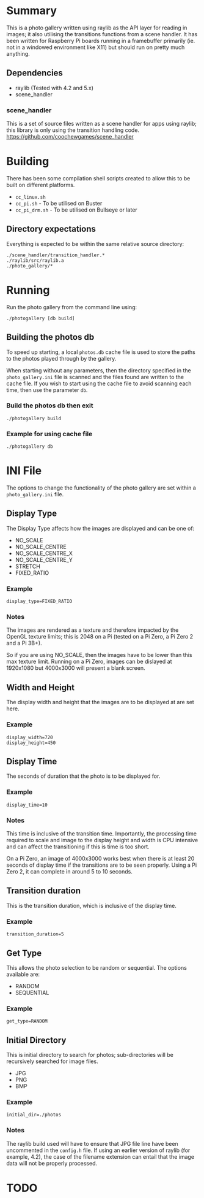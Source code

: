 # Summary
This is a photo gallery written using raylib as the API layer for reading in images; it also utilising the transitions functions from a scene handler.  It has been written for Raspberry Pi boards running in a framebuffer primarily (ie. not in a windowed environment like X11) but should run on pretty much anything.

## Dependencies
- raylib (Tested with 4.2 and 5.x)
- scene_handler

### scene_handler
This is a set of source files written as a scene handler for apps using raylib; this library is only using the transition handling code.
https://github.com/coochewgames/scene_handler

# Building
There has been some compilation shell scripts created to allow this to be built on different platforms.
- `cc_linux.sh`
- `cc_pi.sh` - To be utilised on Buster
- `cc_pi_drm.sh` - To be utilised on Bullseye or later

## Directory expectations
Everything is expected to be within the same relative source directory:
```
./scene_handler/transition_handler.*
./raylib/src/raylib.a
./photo_gallery/*
```

# Running
Run the photo gallery from the command line using:
```
./photogallery [db build]
```

## Building the photos db
To speed up starting, a local `photos.db` cache file is used to store the paths to the photos played through by the gallery.

When starting without any parameters, then the directory specified in the `photo_gallery.ini` file is scanned and the files found are written to the cache file.  If you wish to start using the cache file to avoid scanning each time, then use the parameter `db`.

### Build the photos db then exit
```
./photogallery build
```

### Example for using cache file
```
./photogallery db
```

# INI File
The options to change the functionality of the photo gallery are set within a `photo_gallery.ini` file.

## Display Type
The Display Type affects how the images are displayed and can be one of:
- NO_SCALE
- NO_SCALE_CENTRE
- NO_SCALE_CENTRE_X
- NO_SCALE_CENTRE_Y
- STRETCH
- FIXED_RATIO

### Example
```
display_type=FIXED_RATIO
```

### Notes
The images are rendered as a texture and therefore impacted by the OpenGL texture limits; this is 2048 on a Pi (tested on a Pi Zero, a Pi Zero 2 and a Pi 3B+).

So if you are using NO_SCALE, then the images have to be lower than this max texture limit.  Running on a Pi Zero, images can be dislayed at 1920x1080 but 4000x3000 will present a blank screen.

## Width and Height
The display width and height that the images are to be displayed at are set here.

### Example
```
display_width=720
display_height=450
```

## Display Time
The seconds of duration that the photo is to be displayed for.

### Example
```
display_time=10
```

### Notes
This time is inclusive of the transition time.  Importantly, the processing time required to scale and image to the display height and width is CPU intensive and can affect the transitioning if this is time is too short.

On a Pi Zero, an image of 4000x3000 works best when there is at least 20 seconds of display time if the transitions are to be seen properly.  Using a Pi Zero 2, it can complete in around 5 to 10 seconds.

## Transition duration
This is the transition duration, which is inclusive of the display time.

### Example
```
transition_duration=5
```

## Get Type
This allows the photo selection to be random or sequential.  The options available are:
- RANDOM
- SEQUENTIAL

### Example
```
get_type=RANDOM
```

## Initial Directory
This is initial directory to search for photos; sub-directories will be recursively searched for image files.
- JPG
- PNG
- BMP

### Example
```
initial_dir=./photos
```

### Notes
The raylib build used will have to ensure that JPG file line have been uncommented in the `config.h` file.  If using an earlier version of raylib (for example, 4.2), the case of the filename extension can entail that the image data will not be properly processed.

# TODO

